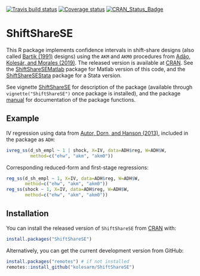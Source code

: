 [![Travis build status](https://travis-ci.org/kolesarm/ShiftShareSE.svg?branch=master)](https://travis-ci.org/kolesarm/ShiftShareSE) [![Coverage status](https://codecov.io/gh/kolesarm/ShiftShareSE/branch/master/graph/badge.svg)](https://codecov.io/github/kolesarm/ShiftShareSE?branch=master) [![CRAN_Status_Badge](http://www.r-pkg.org/badges/version/ShiftShareSE)](https://cran.r-project.org/package=ShiftShareSE)

# ShiftShareSE

This R package implements confidence intervals in shift-share designs (also called
[Bartik (1991)](http://research.upjohn.org/up_press/77/) designs) using the
`AKM` and `AKM0` procedures from [Adão, Kolesár, and Morales
(2019)](https://doi.org/10.1093/qje/qjz025). The released version is available
at [CRAN](https://CRAN.R-project.org/package=ShiftShareSE). See the
[ShiftShareSEMatlab](https://github.com/kolesarm/ShiftShareSEMatlab) package for
Matlab version of this code, and the
[ShiftShareSEStata](https://github.com/zhangxiang0822/ShiftShareSEStata) package
for a Stata version.

See vignette [ShiftShareSE](doc/ShiftShareSE.pdf) for description of the package
(available through `vignette("ShiftShareSE")` once package is installed), and the
package [manual](doc/manual.pdf) for documentation of the package functions.

## Example

IV regression using data from [Autor, Dorn, and Hanson
(2013)](https://doi.org/10.1257/aer.103.6.2121), included in the package as `ADH`:
``` r
ivreg_ss(d_sh_empl ~ 1 | shock, X=IV, data=ADH$reg, W=ADH$W,
         method=c("ehw", "akm", "akm0"))
```

Corresponding reduced-form and first-stage regressions:
```r
reg_ss(d_sh_empl ~ 1, X=IV, data=ADH$reg, W=ADH$W,
       method=c("ehw", "akm", "akm0"))
reg_ss(shock ~ 1, X=IV, data=ADH$reg, W=ADH$W,
       method=c("ehw", "akm", "akm0"))
```

## Installation

You can install the released version of `ShiftShareSE` from
[CRAN](https://CRAN.R-project.org/package=ShiftShareSE) with:

``` r
install.packages("ShiftShareSE")
```

Alternatively, you can get the current development version from GitHub:

``` r
install.packages("remotes") # if not installed
remotes::install_github("kolesarm/ShiftShareSE")
```
